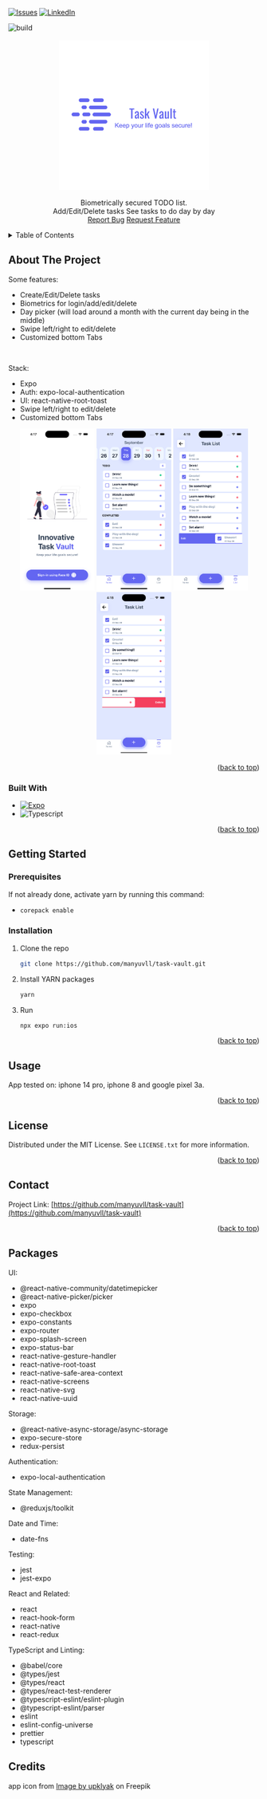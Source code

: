 <!-- Improved compatibility of back to top link: See: https://github.com/othneildrew/Best-README-Template/pull/73 -->

<a name="readme-top"></a>

<!--
*** Thanks for checking out the Best-README-Template. If you have a suggestion
*** that would make this better, please fork the repo and create a pull request
*** or simply open an issue with the tag "enhancement".
*** Don't forget to give the project a star!
*** Thanks again! Now go create something AMAZING! :D
-->

<!-- PROJECT SHIELDS -->
<!--
*** I'm using markdown "reference style" links for readability.
*** Reference links are enclosed in brackets [ ] instead of parentheses ( ).
*** See the bottom of this document for the declaration of the reference variables
*** for contributors-url, forks-url, etc. This is an optional, concise syntax you may use.
*** https://www.markdownguide.org/basic-syntax/#reference-style-links
-->

[![Issues][issues-shield]][issues-url]
[![LinkedIn][linkedin-shield]][linkedin-url]

<div align="left">
<img alt="build" src="https://github.com/manyuvll/task-vault/actions/workflows/test.yml/badge.svg" />
</div>
<!-- PROJECT LOGO -->
<br />
<div align="center">
  <a href="https://github.com/manyuvll/task-vault">
    <img src="docs/images/logo.png" alt="Logo" style="
    width: 300px; 
    height: 300px; 
    object-fit: cover;
    object-position: 40% 50%;">
  </a>

  <p align="center">
    Biometrically secured TODO list.
    <br />
Add/Edit/Delete tasks      
See tasks to do day by day 
    <br />
    <a href="https://github.com/manyuvll/task-vault/issues">Report Bug</a>
    <a href="https://github.com/manyuvll/task-vault/issues">Request Feature</a>

  </p>
</div>

<!-- TABLE OF CONTENTS -->
<details>
  <summary>Table of Contents</summary>
  <ol>
    <li>
      <a href="#about-the-project">About The Project</a>
      <ul>
        <li><a href="#built-with">Built With</a></li>
      </ul>
    </li>
    <li>
      <a href="#getting-started">Getting Started</a>
      <ul>
        <li><a href="#prerequisites">Prerequisites</a></li>
        <li><a href="#installation">Installation</a></li>
      </ul>
    </li>
    <li><a href="#usage">Usage</a></li>
    <li><a href="#license">License</a></li>
    <li><a href="#contact">Contact</a></li>
  </ol>
</details>

<!-- ABOUT THE PROJECT -->

## About The Project

Some features:

  <ul>
    <li>Create/Edit/Delete tasks</li>
    <li>Biometrics for login/add/edit/delete</li>
    <li>Day picker (will load around a month with the current day being in the middle)</li>
    <li>Swipe left/right to edit/delete</li>
    <li>Customized bottom Tabs</li>
  </ul>

  <br/>

Stack:

  <ul>
    <li>Expo </li>
    <li>Auth: expo-local-authentication</li>
    <li>UI: react-native-root-toast</li>
    <li>Swipe left/right to edit/delete</li>
    <li>Customized bottom Tabs</li>
  </ul>

<div>

<p align="center">
  <img src="docs/images/login.png" width="150" title="hover text">
  <img src="docs/images/home.png" width="150" alt="accessibility text">
  <img src="docs/images/swipeleft.png" width="150" title="hover text">
  <img src="docs/images/swiperight.png" width="150" alt="accessibility text">
</p>

<p align="right">(<a href="#readme-top">back to top</a>)</p>

### Built With

- [![Expo][Expo]][Expo-url]
- ![Typescript](https://img.shields.io/badge/TypeScript-007ACC?style=for-the-badge&logo=typescript&logoColor=white)

<p align="right">(<a href="#readme-top">back to top</a>)</p>

<!-- GETTING STARTED -->

## Getting Started

### Prerequisites

If not already done, activate yarn by running this command:

- ```sh
  corepack enable
  ```

### Installation

1. Clone the repo
   ```sh
   git clone https://github.com/manyuvll/task-vault.git
   ```
2. Install YARN packages
   ```sh
   yarn
   ```
3. Run
   ```sh
   npx expo run:ios
   ```

<p align="right">(<a href="#readme-top">back to top</a>)</p>

<!-- USAGE EXAMPLES -->

## Usage

App tested on: iphone 14 pro, iphone 8 and google pixel 3a.

<p align="right">(<a href="#readme-top">back to top</a>)</p>

<!-- LICENSE -->

## License

Distributed under the MIT License. See `LICENSE.txt` for more information.

<p align="right">(<a href="#readme-top">back to top</a>)</p>

<!-- CONTACT -->

## Contact

Project Link: [https://github.com/manyuvll/task-vault](https://github.com/manyuvll/task-vault)

<p align="right">(<a href="#readme-top">back to top</a>)</p>

<!-- MARKDOWN LINKS & IMAGES -->
<!-- https://www.markdownguide.org/basic-syntax/#reference-style-links -->

## Packages

UI:

<ul>
  <li>@react-native-community/datetimepicker</li>
  <li>@react-native-picker/picker</li>
  <li>expo</li>
  <li>expo-checkbox</li>
  <li>expo-constants</li>
  <li>expo-router</li>
  <li>expo-splash-screen</li>
  <li>expo-status-bar</li>
  <li>react-native-gesture-handler</li>
  <li>react-native-root-toast</li>
  <li>react-native-safe-area-context</li>
  <li>react-native-screens</li>
  <li>react-native-svg</li>
  <li>react-native-uuid</li>
</ul>
Storage:

<ul>
  <li>@react-native-async-storage/async-storage</li>
  <li>expo-secure-store</li>
  <li>redux-persist</li>
</ul>
Authentication:

<ul>
  <li>expo-local-authentication</li>
</ul>
State Management:

<ul>
  <li>@reduxjs/toolkit</li>
</ul>
Date and Time:

<ul>
  <li>date-fns</li>
</ul>
Testing:

<ul>
  <li>jest</li>
  <li>jest-expo</li>
</ul>
React and Related:

<ul>
  <li>react</li>
  <li>react-hook-form</li>
  <li>react-native</li>
  <li>react-redux</li>
</ul>
TypeScript and Linting:

<ul>
  <li>@babel/core</li>
  <li>@types/jest</li>
  <li>@types/react</li>
  <li>@types/react-test-renderer</li>
  <li>@typescript-eslint/eslint-plugin</li>
  <li>@typescript-eslint/parser</li>
  <li>eslint</li>
  <li>eslint-config-universe</li>
  <li>prettier</li>
  <li>typescript</li>
</ul>

## Credits

app icon from <a href="https://www.freepik.com/free-photo/3d-illustration-pen-putting-blue-ticks-paper_33062183.htm#query=todo&position=3&from_view=search&track=sph">Image by upklyak</a> on Freepik

[issues-shield]: https://img.shields.io/github/issues/manyuvll/task-vault.svg?style=for-the-badge
[issues-url]: https://github.com/manyuvll/task-vault/issues
[license-shield]: https://img.shields.io/github/license/manyuvll/task-vault.svg?style=for-the-badge
[license-url]: https://github.com/manyuvll/task-vault/blob/master/LICENSE.txt
[linkedin-shield]: https://img.shields.io/badge/-LinkedIn-black.svg?style=for-the-badge&logo=linkedin&colorB=555
[linkedin-url]: https://www.linkedin.com/in/emanuele-vella/
[login]: docs/images/login.png
[home]: docs/images/home.png
[swipeleft]: docs/images/swipeleft.png
[swiperight]: docs/images/swiperight.png
[add-edit]: docs/images/add-edit.png
[Expo]: https://img.shields.io/badge/Expo-fff.svg?style=for-the-badge&logo=EXPO&labelColor=fff&logoColor=000
[Expo-url]: https://expo.dev/
